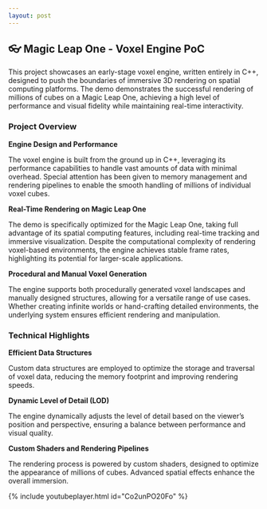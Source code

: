 ```yaml
---
layout: post
---
```


## 👓 Magic Leap One - Voxel Engine PoC

This project showcases an early-stage voxel engine, written entirely in C++, designed to push the boundaries of immersive 3D rendering on spatial computing platforms. The demo demonstrates the successful rendering of millions of cubes on a Magic Leap One, achieving a high level of performance and visual fidelity while maintaining real-time interactivity.

### Project Overview

**Engine Design and Performance**

The voxel engine is built from the ground up in C++, leveraging its performance capabilities to handle vast amounts of data with minimal overhead. Special attention has been given to memory management and rendering pipelines to enable the smooth handling of millions of individual voxel cubes.

**Real-Time Rendering on Magic Leap One**

The demo is specifically optimized for the Magic Leap One, taking full advantage of its spatial computing features, including real-time tracking and immersive visualization. Despite the computational complexity of rendering voxel-based environments, the engine achieves stable frame rates, highlighting its potential for larger-scale applications.

**Procedural and Manual Voxel Generation**

The engine supports both procedurally generated voxel landscapes and manually designed structures, allowing for a versatile range of use cases. Whether creating infinite worlds or hand-crafting detailed environments, the underlying system ensures efficient rendering and manipulation.


### Technical Highlights

**Efficient Data Structures**

Custom data structures are employed to optimize the storage and traversal of voxel data, reducing the memory footprint and improving rendering speeds.

**Dynamic Level of Detail (LOD)**

The engine dynamically adjusts the level of detail based on the viewer’s position and perspective, ensuring a balance between performance and visual quality.

**Custom Shaders and Rendering Pipelines**

The rendering process is powered by custom shaders, designed to optimize the appearance of millions of cubes. Advanced spatial effects enhance the overall immersion.


{% include youtubeplayer.html id="Co2unPO20Fo" %}